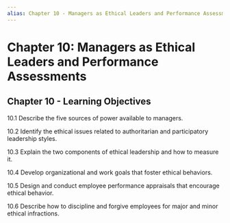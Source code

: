 ```yaml
---
alias: Chapter 10 - Managers as Ethical Leaders and Performance Assessments
---
```


# Chapter 10: Managers as Ethical Leaders and Performance Assessments

## Chapter 10 - Learning Objectives

10.1 Describe the five sources of power available to managers.

10.2 Identify the ethical issues related to authoritarian and participatory leadership styles.

10.3 Explain the two components of ethical leadership and how to measure it.

10.4 Develop organizational and work goals that foster ethical behaviors.

10.5 Design and conduct employee performance appraisals that encourage ethical behavior.

10.6 Describe how to discipline and forgive employees for major and minor ethical infractions.
